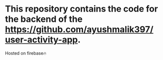 # This repository contains the code for the backend of the **https://github.com/ayushmalik397/user-activity-app**.

Hosted on firebase🔥
